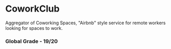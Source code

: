 # CoworkClub
Aggregator of Coworking Spaces, "Airbnb" style service for remote workers looking for spaces to work. 

### Global Grade - 19/20
